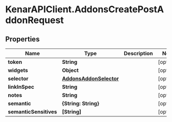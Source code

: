 # KenarAPIClient.AddonsCreatePostAddonRequest

## Properties

Name | Type | Description | Notes
------------ | ------------- | ------------- | -------------
**token** | **String** |  | [optional] 
**widgets** | **Object** |  | [optional] 
**selector** | [**AddonsAddonSelector**](AddonsAddonSelector.md) |  | [optional] 
**linkInSpec** | **String** |  | [optional] 
**notes** | **String** |  | [optional] 
**semantic** | **{String: String}** |  | [optional] 
**semanticSensitives** | **[String]** |  | [optional] 


